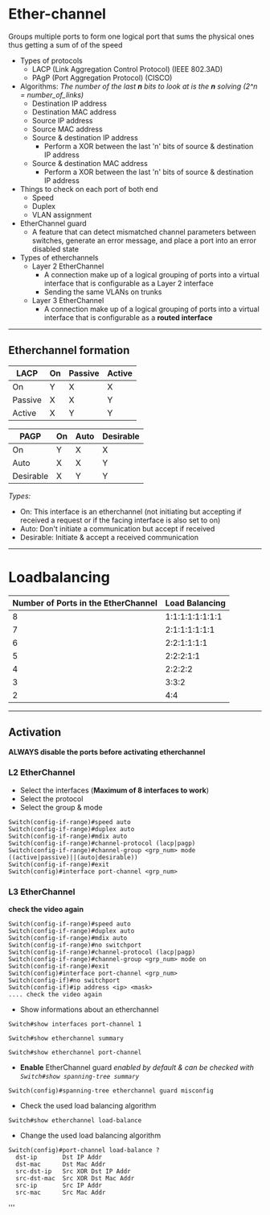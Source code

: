   # Ether-channel
  
  Groups multiple ports to form one logical port that sums the physical ones thus getting a sum of of the speed
  
  * Types of protocols
    * LACP (Link Aggregation Control Protocol) (IEEE 802.3AD)
    * PAgP (Port Aggregation Protocol) (CISCO)
  * Algorithms:
  *The number of the last **n** bits to look at is the **n** solving (2^n = number_of_links)*
    * Destination IP address
    * Destination MAC address
    * Source IP address
    * Source MAC address
    * Source & destination IP address 
      * Perform a XOR between the last 'n' bits of source & destination IP address
    * Source & destination MAC address
      * Perform a XOR between the last 'n' bits of source & destination IP address
  * Things to check on each port of both end
    * Speed
    * Duplex
    * VLAN assignment
  * EtherChannel guard
    * A feature that can detect mismatched channel parameters between switches, generate an error message, and place a port into an error disabled state
  * Types of etherchannels
    * Layer 2 EtherChannel
      * A connection make up of a logical grouping of ports into a virtual interface that is configurable as a Layer 2 interface
      * Sending the same VLANs on trunks
    * Layer 3 EtherChannel
      * A connection make up of a logical grouping of ports into a virtual interface that is configurable as a **routed interface**
  
  
  ---
  
  ## Etherchannel formation
  
  
  | LACP    | On  | Passive | Active |
  | ------- | --- | ------- | ------ |
  | On      | Y   | X       | X      |
  | Passive | X   | X       | Y      |
  | Active  | X   | Y       | Y      |
  
  
  | PAGP      | On  | Auto | Desirable |
  | --------- | --- | ---- | --------- |
  | On        | Y   | X    | X         |
  | Auto      | X   | X    | Y         |
  | Desirable | X   | Y    | Y         |
  
  *Types:*
  * On: This interface is an etherchannel (not initiating but accepting if received a request or if the facing interface is also set to on)
  * Auto: Don't initiate a communication but accept if received
  * Desirable: Initiate & accept a received communication
  
  ---
  # Loadbalancing
  
  
  | Number of Ports in the EtherChannel | Load Balancing  |
  | ----------------------------------- | --------------- |
  | 8                                   | 1:1:1:1:1:1:1:1 |
  | 7                                   | 2:1:1:1:1:1:1   |
  | 6                                   | 2:2:1:1:1:1     |
  | 5                                   | 2:2:2:1:1       |
  | 4                                   | 2:2:2:2         |
  | 3                                   | 3:3:2           |
  | 2                                   | 4:4             |
  
  
  
  
  
  
  
  
  
  
  ---
  
  ## Activation
  
  **ALWAYS disable the ports before activating etherchannel**
  
  ### L2 EtherChannel
  * Select the interfaces (**Maximum of 8 interfaces to work**)
  * Select the protocol
  * Select the group & mode
  
  ```
  Switch(config-if-range)#speed auto 
  Switch(config-if-range)#duplex auto
  Switch(config-if-range)#mdix auto 
  Switch(config-if-range)#channel-protocol (lacp|pagp)
  Switch(config-if-range)#channel-group <grp_num> mode ((active|passive)||(auto|desirable))
  Switch(config-if-range)#exit
  Switch(config)#interface port-channel <grp_num> 
  ```
  
  ### L3 EtherChannel
  **check the video again**
  ```
  Switch(config-if-range)#speed auto 
  Switch(config-if-range)#duplex auto
  Switch(config-if-range)#mdix auto 
  Switch(config-if-range)#no switchport 
  Switch(config-if-range)#channel-protocol (lacp|pagp)
  Switch(config-if-range)#channel-group <grp_num> mode on
  Switch(config-if-range)#exit
  Switch(config)#interface port-channel <grp_num> 
  Switch(config-if)#no switchport
  Switch(config-if)#ip address <ip> <mask>
  .... check the video again
  ```
  
  * Show informations about an etherchannel
  ```
  Switch#show interfaces port-channel 1
  
  Switch#show etherchannel summary
  
  Switch#show etherchannel port-channel
  ```
  
  * **Enable** EtherChannel guard
  *enabled by default & can be checked with `Switch#show spanning-tree summary`*
  ```
  Switch(config)#spanning-tree etherchannel guard misconfig
  ```
  
  * Check the used load balancing algorithm
  ```
  Switch#show etherchannel load-balance
  ```
  
  * Change the used load balancing algorithm
  ```
  Switch(config)#port-channel load-balance ?
    dst-ip       Dst IP Addr
    dst-mac      Dst Mac Addr
    src-dst-ip   Src XOR Dst IP Addr
    src-dst-mac  Src XOR Dst Mac Addr
    src-ip       Src IP Addr
    src-mac      Src Mac Addr
  ```
'''
